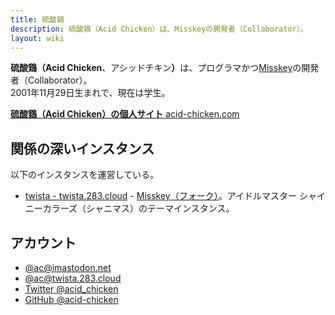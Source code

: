 ```yaml
---
title: 硫酸鶏
description: 硫酸鶏（Acid Chicken）は、Misskeyの開発者（Collaborator）。
layout: wiki
---
```

**硫酸鶏（Acid Chicken**、アシッドチキン<b>）</b>は、プログラマかつ[Misskey](../software/misskey)の開発者（Collaborator）。  
2001年11月29日生まれで、現在は学生。

[**硫酸鶏（Acid Chicken）の個人サイト** acid-chicken.com](https://acid-chicken.com)

## 関係の深いインスタンス
以下のインスタンスを運営している。

- [twista - twista.283.cloud](https://twista.283.cloud) - [Misskey（フォーク）](../../forks)。アイドルマスター シャイニーカラーズ（シャニマス）のテーマインスタンス。

## アカウント
- [@ac@imastodon.net](https://imastodon.net/@ac)
- [@ac@twista.283.cloud](https://twista.283.cloud/@ac)
- [Twitter @acid_chicken](https://twitter.com/acid_chicken)
- [GitHub @acid-chicken](https://github.com/acid-chicken)
